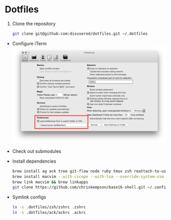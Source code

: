 # Dotfiles

1. Clone the repository
    ```bash
    git clone git@github.com:disusered/dotfiles.git ~/.dotfiles
    ```

- Configure iTerm
  ![iTerm2 Configuration](https://raw.githubusercontent.com/disusered/dotfiles/docs/images/iterm.png "iTerm2 Configuration")

- Check out submodules

- Install dependencies
    ```bash
    brew install ag ack tree git-flow node ruby tmux zsh reattach-to-user-namespace
    brew install macvim --with-cscope --with-lua --override-system-vim
    brew link macvim && brew linkapps
    git clone https://github.com/chriskempson/base16-shell.git ~/.config/base16-shell
    ```

- Symlink configs
  ```bash
  ln -s .dotfiles/zsh/zshrc .zshrc
  ln -s .dotfiles/ack/ackrc .ackrc
  ```
